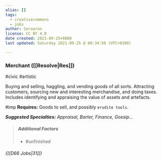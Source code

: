 ```yaml
---
alias: []
tags:
  - creativecommons
  - jobs
author: Seraaron
license: CC BY 4.0
date created: 2021-09-25+0000
last updated: Saturday 2021-09-25 @ 00:34:50 (UTC+0100)

---
```


### Merchant ([[Resolve|Res]])

#civic #artistic 

Buying and selling, haggling, and vending goods of all sorts. Attracting customers, sourcing new and interesting merchandise, and doing taxes. Includes identifying and appraising the value of assets and artefacts.

#imp **Requires:** Goods to sell, and possibly `erudite tools`.

_**Suggested Specialties:** Appraisal, Barter, Finance, Gossip…_

> ##### Additional Factors
>
> -   #unfinished

###### {[[D66 Jobs|31]]}
